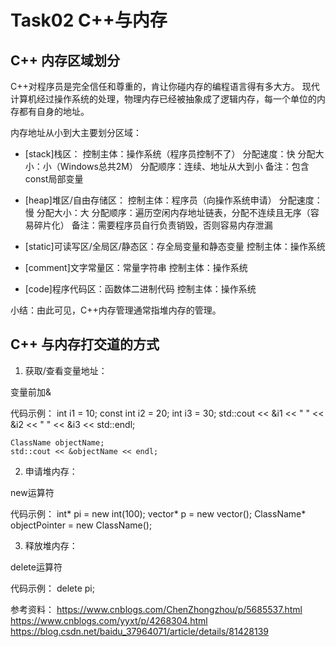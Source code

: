 # Task02 C++与内存

## C++ 内存区域划分

C++对程序员是完全信任和尊重的，肯让你碰内存的编程语言得有多大方。
现代计算机经过操作系统的处理，物理内存已经被抽象成了逻辑内存，每一个单位的内存都有自身的地址。

内存地址从小到大主要划分区域：

* [stack]栈区：
	控制主体：操作系统（程序员控制不了）
	分配速度：快
	分配大小：小（Windows总共2M）
	分配顺序：连续、地址从大到小
	备注：包含const局部变量

* [heap]堆区/自由存储区：
	控制主体：程序员（向操作系统申请）
	分配速度：慢
	分配大小：大
	分配顺序：遍历空闲内存地址链表，分配不连续且无序（容易碎片化）
	备注：需要程序员自行负责销毁，否则容易内存泄漏

* [static]可读写区/全局区/静态区：存全局变量和静态变量
	控制主体：操作系统

* [comment]文字常量区：常量字符串
	控制主体：操作系统
	
* [code]程序代码区：函数体二进制代码
	控制主体：操作系统

小结：由此可见，C++内存管理通常指堆内存的管理。

## C++ 与内存打交道的方式

1. 获取/查看变量地址：

变量前加&

代码示例：
    int i1 = 10;
    const int i2 = 20;
    int i3 = 30;
    std::cout << &i1 << " " << &i2 << " " << &i3 << std::endl;

    ClassName objectName;
    std::cout << &objectName << endl;


2. 申请堆内存：

new运算符

代码示例：
	int* pi = new int(100);
	vector<int>* p = new vector<int>();
	ClassName* objectPointer = new ClassName();

3. 释放堆内存：

delete运算符

代码示例：
	delete pi;


参考资料：
https://www.cnblogs.com/ChenZhongzhou/p/5685537.html
https://www.cnblogs.com/yyxt/p/4268304.html
https://blog.csdn.net/baidu_37964071/article/details/81428139
